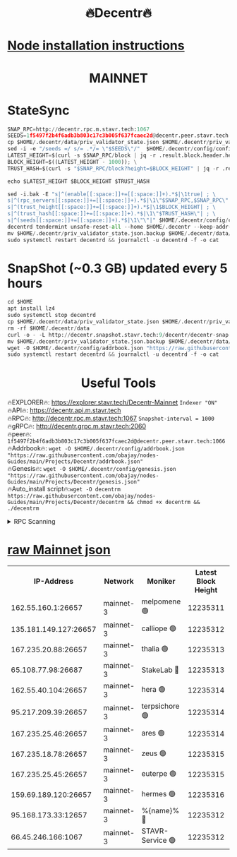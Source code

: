 <h1 align="center"> 🔥Decentr🔥</h1>

[Node installation instructions](https://github.com/obajay/nodes-Guides/tree/main/Projects/Decentr)
=
<h1 align="center"> MAINNET</h1>

# StateSync
```python
SNAP_RPC=http://decentr.rpc.m.stavr.tech:1067
SEEDS=1f5497f2b4f6adb3b803c17c3b005f637fcaec2d@decentr.peer.stavr.tech:1066
cp $HOME/.decentr/data/priv_validator_state.json $HOME/.decentr/priv_validator_state.json.backup
sed -i -e "/seeds =/ s/= .*/= \"$SEEDS\"/"  $HOME/.decentr/config/config.toml
LATEST_HEIGHT=$(curl -s $SNAP_RPC/block | jq -r .result.block.header.height); \
BLOCK_HEIGHT=$((LATEST_HEIGHT - 1000)); \
TRUST_HASH=$(curl -s "$SNAP_RPC/block?height=$BLOCK_HEIGHT" | jq -r .result.block_id.hash)

echo $LATEST_HEIGHT $BLOCK_HEIGHT $TRUST_HASH

sed -i.bak -E "s|^(enable[[:space:]]+=[[:space:]]+).*$|\1true| ; \
s|^(rpc_servers[[:space:]]+=[[:space:]]+).*$|\1\"$SNAP_RPC,$SNAP_RPC\"| ; \
s|^(trust_height[[:space:]]+=[[:space:]]+).*$|\1$BLOCK_HEIGHT| ; \
s|^(trust_hash[[:space:]]+=[[:space:]]+).*$|\1\"$TRUST_HASH\"| ; \
s|^(seeds[[:space:]]+=[[:space:]]+).*$|\1\"\"|" $HOME/.decentr/config/config.toml
decentrd tendermint unsafe-reset-all --home $HOME/.decentr --keep-addr-book
mv $HOME/.decentr/priv_validator_state.json.backup $HOME/.decentr/data/priv_validator_state.json
sudo systemctl restart decentrd && journalctl -u decentrd -f -o cat
```
# SnapShot (~0.3 GB) updated every 5 hours
```python
cd $HOME
apt install lz4
sudo systemctl stop decentrd
cp $HOME/.decentr/data/priv_validator_state.json $HOME/.decentr/priv_validator_state.json.backup
rm -rf $HOME/.decentr/data
curl -o - -L http://decentr.snapshot.stavr.tech:9/decentr/decentr-snap.tar.lz4 | lz4 -c -d - | tar -x -C $HOME/.decentr --strip-components 2
mv $HOME/.decentr/priv_validator_state.json.backup $HOME/.decentr/data/priv_validator_state.json
wget -O $HOME/.decentr/config/addrbook.json "https://raw.githubusercontent.com/obajay/nodes-Guides/main/Projects/Decentr/addrbook.json"
sudo systemctl restart decentrd && journalctl -u decentrd -f -o cat
```

 <h1 align="center"> Useful Tools</h1>

🔥EXPLORER🔥:     https://explorer.stavr.tech/Decentr-Mainnet        `Indexer "ON"` \
🔥API🔥:          https://decentr.api.m.stavr.tech \
🔥RPC🔥:          http://decentr.rpc.m.stavr.tech:1067              `Snapshot-interval = 1000` \
🔥gRPC🔥:         http://decentr.grpc.m.stavr.tech:2060 \
🔥peer🔥:         `1f5497f2b4f6adb3b803c17c3b005f637fcaec2d@decentr.peer.stavr.tech:1066` \
🔥Addrbook🔥:  `wget -O $HOME/.decentr/config/addrbook.json "https://raw.githubusercontent.com/obajay/nodes-Guides/main/Projects/Decentr/addrbook.json"` \
🔥Genesis🔥:  `wget -O $HOME/.decentr/config/genesis.json "https://raw.githubusercontent.com/obajay/nodes-Guides/main/Projects/Decentr/genesis.json"` \
🔥Auto_install script🔥:`wget -O decentrm https://raw.githubusercontent.com/obajay/nodes-Guides/main/Projects/Decentr/decentrm && chmod +x decentrm && ./decentrm`

<details>
<summary>RPC Scanning</summary>

<h2 align="center"> We scan nodes in real time every 4 hours. And we provide the final result of RPC endpoints.
We cannot influence the operation of these nodes in any way. </h2>


```python
If Voting Power is higher than 0 --> then the Node is a validator of the network and may be subject to attack and be a potential threat to the chain.
```
```python
We marked such validators with a red symbol
```

</details>

[raw Mainnet json](https://rpc-check.decentrm.stavr.tech/decentrm/rpc-decentrm-result.json)
=



<table><tr><th>IP-Address</th><th>Network</th><th>Moniker</th><th>Latest Block Height</th><th>Earliest Block Height</th><th>Catching Up</th><th>Tx Index</th><th>Voting Power</th><th>Scan Time</th></tr><tr><td>162.55.160.1:26657</td><td>mainnet-3</td><td>melpomene 🟢</td><td>12235311</td><td>1688950</td><td>False</td><td>on</td><td>0</td><td>2024-01-01T21:01:15.110593170UTC</td></tr><tr><td>135.181.149.127:26657</td><td>mainnet-3</td><td>calliope 🟢</td><td>12235312</td><td>1688950</td><td>False</td><td>on</td><td>0</td><td>2024-01-01T21:01:17.558137711UTC</td></tr><tr><td>167.235.20.88:26657</td><td>mainnet-3</td><td>thalia 🟢</td><td>12235313</td><td>1688950</td><td>False</td><td>on</td><td>0</td><td>2024-01-01T21:01:23.091598115UTC</td></tr><tr><td>65.108.77.98:26687</td><td>mainnet-3</td><td>StakeLab 🔴</td><td>12235313</td><td>1688950</td><td>False</td><td>on</td><td>5437604</td><td>2024-01-01T21:01:23.417156090UTC</td></tr><tr><td>162.55.40.104:26657</td><td>mainnet-3</td><td>hera 🟢</td><td>12235314</td><td>1688950</td><td>False</td><td>on</td><td>0</td><td>2024-01-01T21:01:28.249438999UTC</td></tr><tr><td>95.217.209.39:26657</td><td>mainnet-3</td><td>terpsichore 🟢</td><td>12235314</td><td>1688950</td><td>False</td><td>on</td><td>0</td><td>2024-01-01T21:01:30.615070826UTC</td></tr><tr><td>167.235.25.46:26657</td><td>mainnet-3</td><td>ares 🟢</td><td>12235314</td><td>1688950</td><td>False</td><td>on</td><td>0</td><td>2024-01-01T21:01:32.900883758UTC</td></tr><tr><td>167.235.18.78:26657</td><td>mainnet-3</td><td>zeus 🟢</td><td>12235315</td><td>1688950</td><td>False</td><td>on</td><td>0</td><td>2024-01-01T21:01:35.254388595UTC</td></tr><tr><td>167.235.25.45:26657</td><td>mainnet-3</td><td>euterpe 🟢</td><td>12235315</td><td>1688950</td><td>False</td><td>on</td><td>0</td><td>2024-01-01T21:01:37.537122301UTC</td></tr><tr><td>159.69.189.120:26657</td><td>mainnet-3</td><td>hermes 🟢</td><td>12235316</td><td>1688950</td><td>False</td><td>on</td><td>0</td><td>2024-01-01T21:01:39.814089481UTC</td></tr><tr><td>95.168.173.33:12657</td><td>mainnet-3</td><td>%{name}% 🔴</td><td>12235312</td><td>8964001</td><td>False</td><td>on</td><td>4174256</td><td>2024-01-01T21:01:18.767114609UTC</td></tr><tr><td>66.45.246.166:1067</td><td>mainnet-3</td><td>STAVR-Service 🟢</td><td>12235312</td><td>12235001</td><td>False</td><td>on</td><td>0</td><td>2024-01-01T21:01:18.251063515UTC</td></tr></table>